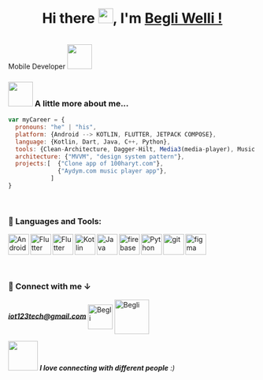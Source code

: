 <div align="center">
   <h1>Hi there <img src="https://media.giphy.com/media/hvRJCLFzcasrR4ia7z/giphy.gif" width="30">, I'm <a href="https://www.instagram.com/taslama_isler/">Begli Welli !</a></h1>
</div>

</br>Mobile Developer <img src="https://media.giphy.com/media/WUlplcMpOCEmTGBtBW/giphy.gif" height="50" width="50"  > 
</em></p>

### <img src="https://media.giphy.com/media/VgCDAzcKvsR6OM0uWg/giphy.gif" width="50"> A little more about me...  

```javascript
var myCareer = {
  pronouns: "he" | "his",
  platform: {Android --> KOTLIN, FLUTTER, JETPACK COMPOSE},
  language: {Kotlin, Dart, Java, C++, Python},
  tools: {Clean-Architecture, Dagger-Hilt, Media3(media-player), Music player service},
  architecture: {"MVVM", "design system pattern"},
  projects:[  {"Clone app of 100haryt.com"},
              {"Aydym.com music player app"},
            ]
}
```
<br>

### 🔨 Languages and Tools:
<a href="https://developer.android.com" target="_blank"> <img align="left" alt="Android" height ="42px" src="https://raw.githubusercontent.com/rahul-jha98/github_readme_icons/main/language_and_tools/square/android/android.svg"> </a>
<a href="https://www.flutter.dev" target="_blank"> <img align="left" alt="Flutter" height ="42px" src="https://raw.githubusercontent.com/rahul-jha98/README_icons/4d06112f039d3d302017842f696129642a58f6a5/language_and_tools/square/flutter/flutter.svg"> </a>
<a href="https://www.dart.dev" target="_blank"> <img align="left" alt="Flutter" height ="42px" src="https://raw.githubusercontent.com/rahul-jha98/README_icons/4d06112f039d3d302017842f696129642a58f6a5/language_and_tools/square/dart/dart.svg"> </a>
<a href="https://kotlinlang.org" target="_blank"><img align="left" alt="Kotlin" height ="42px" src="https://raw.githubusercontent.com/rahul-jha98/github_readme_icons/main/language_and_tools/square/kotlin/kotlin.svg"></a>
<a href="https://www.java.com" target="_blank"><img align="left" alt="Java" height ="42px" src="https://raw.githubusercontent.com/rahul-jha98/github_readme_icons/main/language_and_tools/square/java/java.svg"></a>
<a href="https://firebase.google.com/" target="_blank"> <img align="left" src="https://raw.githubusercontent.com/rahul-jha98/github_readme_icons/main/language_and_tools/square/firebase/firebase.svg" alt="firebase" height ="42px"/> </a>
<a href="https://www.python.org" target="_blank"><img align="left" alt="Python" height ="42px" src="https://raw.githubusercontent.com/rahul-jha98/github_readme_icons/main/language_and_tools/square/python/python.svg"></a>
<a href="https://git-scm.com/" target="_blank"> <img src="https://raw.githubusercontent.com/rahul-jha98/github_readme_icons/main/language_and_tools/square/git-scm/git-scm.svg" align="left" alt="git" height='42px'/> </a>
<a href="https://www.figma.com/" target="_blank"> <img src="https://raw.githubusercontent.com/rahul-jha98/github_readme_icons/main/language_and_tools/square/figma/figma.svg" alt="figma" height='42px'/> </a>

<br>

### 🔗 Connect with me ↓
<em><b>iot123tech@gmail.com</b></em>
<a href="https://mail.google.com/" target="blank"><img align="center" src="https://gist.githubusercontent.com/devfast01/e2ae3d8e164c18a6d7d26411c3f10503/raw/ae611bf2c8cb0e6802b231056d0bc9af91296043/pngwing.com.png" alt="Begli" height="50" width="50" /></a>
<a href="https://www.linkedin.com/in/begli-welliyew-472082256/" target="blank"><img align="center" src="https://raw.githubusercontent.com/gist/devfast01/e2ae3d8e164c18a6d7d26411c3f10503/raw/615555928176e2ff1235d8c7a0bb5548dcf0c299/LinkedIn.svg" alt="Begli" height="70" width="70" /></a>


<img src="https://media.giphy.com/media/LnQjpWaON8nhr21vNW/giphy.gif" width="60"> <em><b>I love connecting with different people</b> :)</em>
